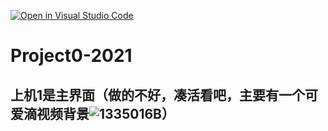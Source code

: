 [![Open in Visual Studio Code](https://classroom.github.com/assets/open-in-vscode-f059dc9a6f8d3a56e377f745f24479a46679e63a5d9fe6f495e02850cd0d8118.svg)](https://classroom.github.com/online_ide?assignment_repo_id=7313673&assignment_repo_type=AssignmentRepo)
# Project0-2021
## 上机1是主界面（做的不好，凑活看吧，主要有一个可爱滴视频背景![1335016B](https://user-images.githubusercontent.com/94338993/159648776-2349af1f-ef2a-47a3-9b80-83e3c441cddd.png)）
